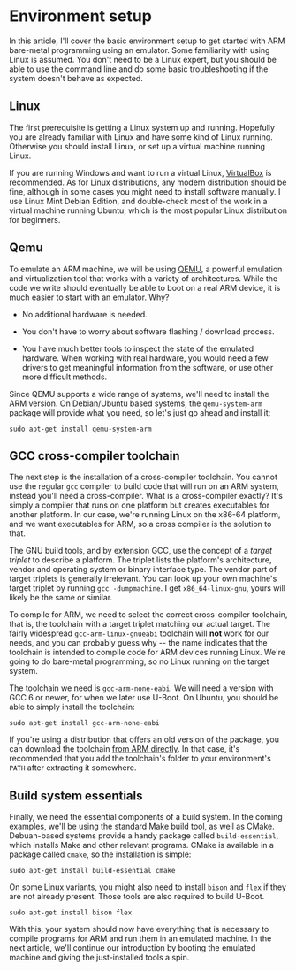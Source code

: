 # Environment setup

In this article, I'll cover the basic environment setup to get started with ARM bare-metal programming using an emulator. Some familiarity with using Linux is assumed. You don't need to be a Linux expert, but you should be able to use the command line and do some basic troubleshooting if the system doesn't behave as expected.

## Linux

The first prerequisite is getting a Linux system up and running. Hopefully you are already familiar with Linux and have some kind of Linux running. Otherwise you should install Linux, or set up a virtual machine running Linux.

If you are running Windows and want to run a virtual Linux, [VirtualBox](http://www.virtualbox.org) is recommended. As for Linux distributions, any modern distribution should be fine, although in some cases you might need to install software manually. I use Linux Mint Debian Edition, and double-check most of the work in a virtual machine running Ubuntu, which is the most popular Linux distribution for beginners. 

## Qemu

To emulate an ARM machine, we will be using [QEMU](http://www.qemu.org), a powerful emulation and virtualization tool that works with a variety of architectures. While the code we write should eventually be able to boot on a real ARM device, it is much easier to start with an emulator. Why?

* No additional hardware is needed.

* You don't have to worry about software flashing / download process.

* You have much better tools to inspect the state of the emulated hardware. When working with real hardware, you would need a few drivers to get meaningful information from the software, or use other more difficult methods.

Since QEMU supports a wide range of systems, we'll need to install the ARM version. On Debian/Ubuntu based systems, the `qemu-system-arm` package will provide what you need, so let's just go ahead and install it:

```
sudo apt-get install qemu-system-arm
```

## GCC cross-compiler toolchain

The next step is the installation of a cross-compiler toolchain. You cannot use the regular `gcc` compiler to build code that will run on an ARM system, instead you'll need a cross-compiler. What is a cross-compiler exactly? It's simply a compiler that runs on one platform but creates executables for another platform. In our case, we're running Linux on the x86-64 platform, and we want executables for ARM, so a cross compiler is the solution to that.

The GNU build tools, and by extension GCC, use the concept of a *target triplet* to describe a platform. The triplet lists the platform's architecture, vendor and operating system or binary interface type. The vendor part of target triplets is generally irrelevant. You can look up your own machine's target triplet by running `gcc -dumpmachine`. I get `x86_64-linux-gnu`, yours will likely be the same or similar.

To compile for ARM, we need to select the correct cross-compiler toolchain, that is, the toolchain with a target triplet matching our actual target. The fairly widespread `gcc-arm-linux-gnueabi` toolchain will **not** work for our needs, and you can probably guess why -- the name indicates that the toolchain is intended to compile code for ARM devices running Linux. We're going to do bare-metal programming, so no Linux running on the target system.

The toolchain we need is `gcc-arm-none-eabi`. We will need a version with GCC 6 or newer, for when we later use U-Boot. On Ubuntu, you should be able to simply install the toolchain:

```
sudo apt-get install gcc-arm-none-eabi
```

If you're using a distribution that offers an old version of the package, you can download the toolchain [from ARM directly](https://developer.arm.com/open-source/gnu-toolchain/gnu-rm/downloads). In that case, it's recommended that you add the toolchain's folder to your environment's `PATH` after extracting it somewhere.

## Build system essentials

Finally, we need the essential components of a build system. In the coming examples, we'll be using the standard Make build tool, as well as CMake. Debuan-based systems provide a handy package called `build-essential`, which installs Make and other relevant programs. CMake is available in a package called `cmake`, so the installation is simple:

```
sudo apt-get install build-essential cmake
```

On some Linux variants, you might also need to install `bison` and `flex` if they are not already present. Those tools are also required to build U-Boot.

```
sudo apt-get install bison flex
```

With this, your system should now have everything that is necessary to compile programs for ARM and run them in an emulated machine. In the next article, we'll continue our introduction by booting the emulated machine and giving the just-installed tools a spin.
